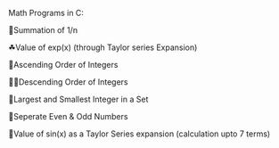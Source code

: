Math Programs in C:

🍬Summation of 1/n 

☘Value of exp(x) (through Taylor series Expansion)

🦐Ascending Order of Integers

🐱‍🚀Descending Order of Integers

🦁Largest and Smallest Integer in a Set

🦉Seperate Even & Odd Numbers

🐸Value of sin(x) as a Taylor Series expansion (calculation upto 7 terms)
